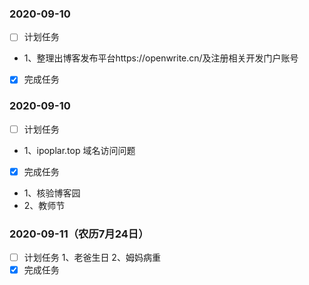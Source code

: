 ### 2020-09-10
- [ ] 计划任务
- 1、整理出博客发布平台https://openwrite.cn/及注册相关开发门户账号
- [x] 完成任务



### 2020-09-10
- [ ] 计划任务
-  1、ipoplar.top 域名访问问题
- [x] 完成任务
-  1、核验博客园 
-  2、教师节

### 2020-09-11（农历7月24日）
- [ ] 计划任务
1、老爸生日
2、姆妈病重
- [x] 完成任务